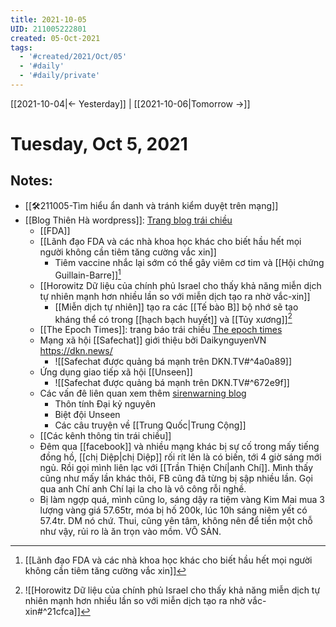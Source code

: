 ```yaml
---
title: 2021-10-05
UID: 211005222801
created: 05-Oct-2021
tags:
  - '#created/2021/Oct/05'
  - '#daily'
  - '#daily/private'
---
```

[[2021-10-04|<- Yesterday]] | [[2021-10-06|Tomorrow ->]]
# Tuesday, Oct 5, 2021

## Notes:
- [[🛠️211005-Tìm hiểu ẩn danh và tránh kiểm duyệt trên mạng]]
- [[Blog Thiên Hà wordpress]]: [Trang blog trái chiều](https://nguyenthienha.files.wordpress.com)
	- [[FDA]]
	- [[Lãnh đạo FDA và các nhà khoa học khác cho biết hầu hết mọi người không cần tiêm tăng cường vắc xin]]
		- Tiêm vaccine nhắc lại sớm có thể gây viêm cơ tim và [[Hội chứng Guillain-Barre]][^1]
	- [[Horowitz Dữ liệu của chính phủ Israel cho thấy khả năng miễn dịch tự nhiên mạnh hơn nhiều lần so với miễn dịch tạo ra nhờ vắc-xin]]
		- [[Miễn dịch tự nhiên]] tạo ra các [[Tế bào B]] bộ nhớ sẽ tạo kháng thể có trong [[hạch bạch huyết]] và [[Tủy xương]][^2]
	- [[The Epoch Times]]: trang báo trái chiều [The epoch times](https://www.theepochtimes.com/) 
	- Mạng xã hội [[Safechat]] giới thiệu bởi DaikynguyenVN https://dkn.news/
		- ![[Safechat được quảng bá mạnh trên DKN.TV#^4a0a89]]
	- Ứng dụng giao tiếp xã hội [[Unseen]]
		- ![[Safechat được quảng bá mạnh trên DKN.TV#^672e9f]]
	- Các vấn đê liên quan xem thêm [sirenwarning blog](https://sirenwarning.wordpress.com/blog/)
		- Thôn tính Đại kỷ nguyên
		- Biệt đội Unseen
		- Các câu truyện về [[Trung Quốc|Trung Cộng]]
	- [[Các kênh thông tin trái chiều]]
	- Đêm qua [[facebook]] và nhiều mạng khác bị sự cố trong mấy tiếng đồng hồ, [[chị Diệp|chị Diệp]] rối rít lên là có biến, tới 4 giờ sáng mới ngủ. Rồi gọi mình liên lạc với [[Trần Thiện Chí|anh Chí]]. Mình thấy cũng như mấy lần khác thôi, FB cũng đã từng bị sập nhiều lần. Gọi qua anh Chí anh Chí lại la cho là vô công rỗi nghề.
	- Bị làm ngợp quá, mình cũng lo, sáng dậy ra tiệm vàng Kim Mai mua 3 lượng vàng giá 57.65tr, móa bị hố 200k, lúc 10h sáng niêm yết có 57.4tr. DM nó chứ. Thui, cũng yên tâm, không nên để tiền một chỗ như vậy, rủi ro là ăn trọn vào mồm. VÔ SẢN.


[^1]:[[Lãnh đạo FDA và các nhà khoa học khác cho biết hầu hết mọi người không cần tiêm tăng cường vắc xin]]
[^2]: ![[Horowitz Dữ liệu của chính phủ Israel cho thấy khả năng miễn dịch tự nhiên mạnh hơn nhiều lần so với miễn dịch tạo ra nhờ vắc-xin#^21cfca]]
